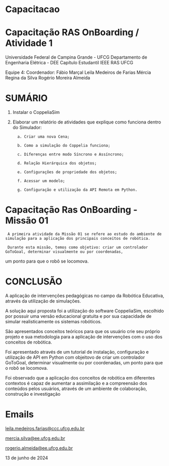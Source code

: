 # Capacitacao

# Capacitação RAS OnBoarding / Atividade 1

Universidade Federal de Campina Grande - UFCG
Departamento de Engenharia Elétrica - DEE
Capítulo Estudantil IEEE RAS UFCG

Equipe 4:
Coordenador: Fábio Marçal
Leila Medeiros de Farias
Mércia Regina da Silva
Rogério Moreira Almeida

# SUMÁRIO

1. Instalar o CoppeliaSim 
2. Elaborar um relatório de atividades que explique como funciona
dentro do Simulador:

         a. Criar uma nova Cena;
   
         b. Como a simulação do Coppelia funciona;
   
         c. Diferenças entre modo Síncrono e Assíncrono;
   
         d. Relação Hierárquica dos objetos;
   
         e. Configurações de propriedade dos objetos;
   
         f. Acessar um modelo;
   
         g. Configuração e utilização da API Remota em Python.
   

# Capacitação Ras OnBoarding - Missão 01

     A primeira atividade da Missão 01 se refere ao estudo do ambiente de simulação para a aplicação dos principais conceitos de robótica. 
     
     Durante esta missão, temos como objetivo: criar um controlador GoToGoal, determinar visualmente ou por coordenadas, 
um ponto para que o robô se locomova.

# CONCLUSÃO     
   A aplicação de intervenções pedagógicas no campo da Robótica Educativa, através da utilização de simulações. 
   
   A solução aqui proposta foi a utilização do software CoppeliaSim, escolhido por possuir uma versão educacional gratuita e 
por sua capacidade de simular realisticamente os sistemas robóticos. 

   São apresentados conceitos teóricos para que os usuário crie seu próprio projeto e sua metodologia para a aplicação de intervenções com o uso dos conceitos de robótica. 
   
   Foi apresentado através de um tutorial  de instalação, configuração e utilização de API em Python com objeitovo de criar um controlador GoToGoal, determinar visualmente ou por coordenadas, um ponto para que o robô se locomova.
   
   Foi observado que a aplicação dos conceitos de robótica em diferentes contextos é capaz de aumentar a assimilação e a compreensão dos conteúdos pelos usuários, 
através de um ambiente de colaboração, construção e investigação

# Emails

leila.medeiros.farias@ccc.ufcg.edu.br

mercia.silva@ee.ufcg.edu.br

rogerio.almeida@ee.ufcg.edu.br



13 de junho de 2024
